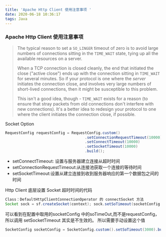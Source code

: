 ```yaml
---
title: 'Apache Http Client 使用注意事项 '
date: 2020-06-18 10:36:17
tags: Java
---
```

### Apache Http Client 使用注意事项 

> The typical reason to set a `SO_LINGER` timeout of zero is to avoid large numbers of connections sitting in the `TIME_WAIT` state, tying up all the available resources on a server. 
>
>  When a TCP connection is closed cleanly, the end that initiated the close ("active close") ends up with the connection sitting in `TIME_WAIT` for several minutes. So if your protocol is one where the *server* initiates the connection close, and involves very large numbers of short-lived connections, then it might be susceptible to this problem. 
>
>  This isn't a good idea, though - `TIME_WAIT` exists for a reason (to ensure that stray packets from old connections don't interfere with new connections). It's a better idea to redesign your protocol to one where the client initiates the connection close, if possible. 

<escape><!-- more --></escape>

Socket Option 

```java
RequestConfig requestConfig = RequestConfig.custom() 
                                    .setConnectionRequestTimeout(10000) 
                                    .setConnectTimeout(10000) 
                                    .setSocketTimeout(10000) 
                                    .build();
```

- setConnectTimeout: 设置与服务器建立连接从超时时间 
- setConnectionRequestTimeout:从连接池获取一个连接的等待时间
- setSocketTimeout:设置从建立连接到收到服务器响应的第一个数据包之间的时间 

Http Client 底层设置 Socket 超时时间的代码

```java
Class：DefaultHttpClientConnectionOperator 的 connectSocket 方法 
Socket sock = sf.createSocket(context); sock.setSoTimeout(socketConfig.getSoTimeout());
```

可以看到在配置中取用的socketConfig 中的soTimeOut,而不是requestConfig，所以调用 setSocketTimeout 其实是不生效的。 所以需要手动设置这个值

```java
SocketConfig socketConfig = SocketConfig.custom().setSoTimeout(3000).build(); CloseableHttpClient httpclient = HttpClients.custom().setDefaultSocketConfig(socketConfig).setRetryHandler(getHttpRequestRetryHandler()).build(); 
```

